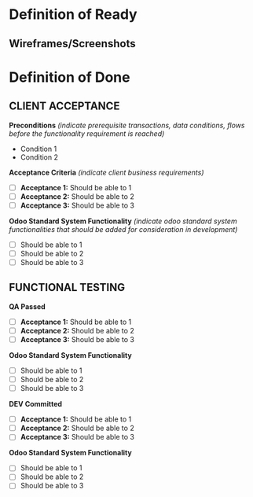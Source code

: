 # Definition of Ready

## Wireframes/Screenshots

<TBD>

# Definition of Done

## CLIENT ACCEPTANCE

**Preconditions**
_(indicate prerequisite transactions, data conditions, flows before the functionality requirement is reached)_
- Condition 1
- Condition 2

**Acceptance Criteria**
_(indicate client business requirements)_
- [ ] **Acceptance 1:** Should be able to 1  
- [ ] **Acceptance 2:** Should be able to 2
- [ ] **Acceptance 3:** Should be able to 3

**Odoo Standard System Functionality**
_(indicate odoo standard system functionalities that should be added for consideration in development)_
- [ ] Should be able to 1  
- [ ] Should be able to 2
- [ ] Should be able to 3

## FUNCTIONAL TESTING

**QA Passed**
- [ ] **Acceptance 1:** Should be able to 1  
- [ ] **Acceptance 2:** Should be able to 2
- [ ] **Acceptance 3:** Should be able to 3

**Odoo Standard System Functionality**
- [ ] Should be able to 1  
- [ ] Should be able to 2
- [ ] Should be able to 3

**DEV Committed**
- [ ] **Acceptance 1:** Should be able to 1  
- [ ] **Acceptance 2:** Should be able to 2
- [ ] **Acceptance 3:** Should be able to 3

**Odoo Standard System Functionality**
- [ ] Should be able to 1  
- [ ] Should be able to 2
- [ ] Should be able to 3
